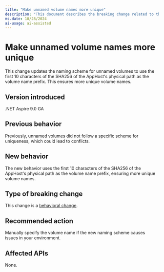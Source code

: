 ```yaml
---
title: "Make unnamed volume names more unique"
description: "This document describes the breaking change related to the naming scheme for unnamed volumes in .NET Aspire."
ms.date: 10/28/2024
ai-usage: ai-assisted
---
```


# Make unnamed volume names more unique

This change updates the naming scheme for unnamed volumes to use the first 10 characters of the SHA256 of the AppHost's physical path as the volume name prefix. This ensures more unique volume names.

## Version introduced

.NET Aspire 9.0 GA

## Previous behavior

Previously, unnamed volumes did not follow a specific scheme for uniqueness, which could lead to conflicts.

## New behavior

The new behavior uses the first 10 characters of the SHA256 of the AppHost's physical path as the volume name prefix, ensuring more unique volume names.

## Type of breaking change

This change is a [behavioral change](../categories.md#behavioral-change).

## Recommended action

Manually specify the volume name if the new naming scheme causes issues in your environment.

## Affected APIs

None.
